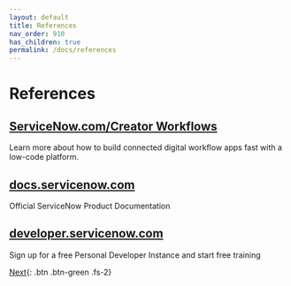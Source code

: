 ```yaml
---
layout: default
title: References
nav_order: 910
has_children: true
permalink: /docs/references
---
```


# References

## [ServiceNow.com/Creator Workflows](https://www.servicenow.com/workflows/creator-workflows.html)
Learn more about how to build connected digital workflow apps fast with a low-code platform.

## [docs.servicenow.com](https://docs.servicenow.com)
Official ServiceNow Product Documentation

## [developer.servicenow.com](https://developer.servicenow.com/)
Sign up for a free Personal Developer Instance and start free training

[Next](/lab-aemc/docs/setup-order){: .btn .btn-green .fs-2}